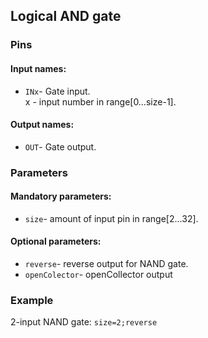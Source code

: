 ## Logical AND gate

### Pins

#### Input names:

- `INx`- Gate input.  
  x - input number in range[0…size-1].

#### Output names:

- `OUT`- Gate output.

### Parameters

#### Mandatory parameters:

- `size`- amount of input pin in range[2…32].

#### Optional parameters:

- `reverse`- reverse output for NAND gate.
- `openColector`- openCollector output

### Example

2-input NAND gate: `size=2;reverse`
